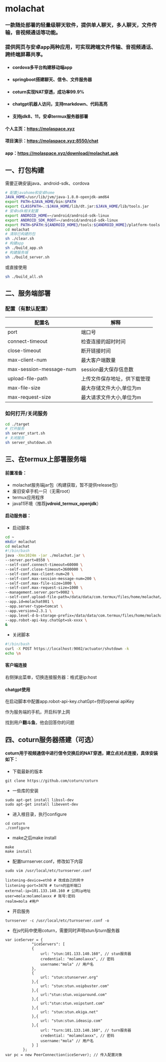 # molachat
### 一款随处部署的轻量级聊天软件，提供单人聊天，多人聊天，文件传输，音视频通话等功能。
### 提供网页与安卓app两种应用，可实现跨端文件传输、音视频通话、跨终端屏幕共享。
- #### cordova多平台构建移动端app


- #### springboot搭建聊天、信令、文件服务器


- #### coturn实现NAT穿透，成功率99.9%


- #### chatgpt机器人访问，支持markdown、代码高亮

- #### 支持jdk8、11，安卓termux服务器部署

#### 个人主页：https://molaspace.xyz

#### 项目演示：https://molaspace.xyz:8550/chat

#### app：https://molaspace.xyz/download/molachat.apk

## 一、打包构建

需要正确安装java、android-sdk、cordova

```bash
# 配置javahome和安卓home
JAVA_HOME=/usr/lib/jvm/java-1.8.0-openjdk-amd64
export PATH=$JAVA_HOME/bin:$PATH
export CLASSPATH=.:$JAVA_HOME/lib/dt.jar:$JAVA_HOME/lib/tools.jar
# 安卓sdk相关配置
export ANDROID_HOME=~/android/android-sdk-linux
export ANDROID_SDK_ROOT=~/android/android-sdk-linux
export PATH=$PATH:${ANDROID_HOME}/tools:${ANDROID_HOME}/platform-tools
cd molachat
# 清除已构建的包
sh ./clear.sh
# 构建app
sh ./build_app.sh
# 构建服务端
sh ./build_server.sh
```

或直接使用

```bash
sh ./build_all.sh
```

## 二、服务端部署

### 配置（有默认配置）
|  配置名   | 解释  |
|  ----  | ----  |
| port  | 端口号 |
| connect-timeout  | 检查连接的超时时间 |
| close-timeout  | 断开链接时间 |
| max-client-num  | 最大客户端数量 |
| max-session-message-num  | session最大保存信息数 |
| upload-file-path  | 上传文件保存地址，供下载管理 |
| max-file-size  | 最大存储文件大小,单位为m |
| max-request-size  | 最大请求文件大小,单位为m |
### 如何打开/关闭服务

```bash
cd ./target
# 打开服务
sh server_start.sh
# 关闭服务
sh server_shutdown.sh
```
## 三、在termux上部署服务端

#### 前置准备：

- molachat服务端jar包（构建获取，暂不提供release包）
- 废旧安卓手机一只（无需root）
- termux应用程序
- java11环境（推荐**jvdroid_termux_openjdk**）

#### 启动服务器：

- 启动脚本

```bash
cd ~
mkdir molachat
cd molachat
#!/bin/bash
java -Xmx1024m -jar ./molachat.jar \
--server.port=8550 \
--self-conf.connect-timeout=60000 \
--self-conf.close-timeout=3600000 \
--self-conf.max-client-num=20 \
--self-conf.max-session-message-num=200 \
--self-conf.max-file-size=1000 \
--self-conf.max-request-size=1000 \
--management.server.port=9002 \
--self-conf.upload-file-path=/data/data/com.termux/files/home/molachat/tmp/{app.id} \
--app.id=molachat001 \
--app.server-type=tomcat \
--app.version=2.3.1 \
--app.level-d-b-storage-prefix=/data/data/com.termux/files/home/molachat/leveldb \
--app.robot-api-key.chatGpt=sk-xxxx \
&
```

- 关闭脚本

```bash
#!/bin/bash
curl -X POST https://localhost:9002/actuator/shutdown -k
echo \n
```

#### 客户端连接

右侧弹出菜单，切换连接服务器：格式是ip:host

#### chatgpt使用

在启动脚本中配置app.robot-api-key.chatGpt=你的openai apiKey

作为服务端的手机，开启科学上网

找到用户**翻斗鱼**，他会回答你的问题

## 四、coturn服务器搭建（可选）

#### coturn用于视频通信中进行信令交换后的NAT穿透，建立点对点连接，具体安装如下：

- 下载最新的版本

```
git clone https://github.com/coturn/coturn
```

- 一些库的安装

```
sudo apt-get install libssl-dev
sudo apt-get install libevent-dev
```

- 进入根目录，执行configure

```
cd coturn
./configure
```

- make之后make install

```
make
make install
```

- 配置turnserver.conf，修改如下内容

```
sudo vim /usr/local/etc/turnserver.conf
```

```
listening-device=eth0 # 改成自己的网卡
listening-port=3478 # turn的监听端口
external-ip=101.133.140.160 # 公网ip地址
user=mola:molamolaxxx # 账号:密码
realm=mola #用户
```

- 开启服务

```
turnserver -c /usr/local/etc/turnserver.conf -o
```

- 在js代码中使用coturn，需要同时声明stun与turn服务器

```
var iceServer = {
            "iceServers": [
            {
                url: "stun:101.133.140.160", // stun服务器
                credential: "molamolaxxx", // 密码
                username:"mola" // 用户名
            },
            {
                url: "stun:stunserver.org"
            },{
                url: "stun:stun.voipbuster.com"
            },{
                url:"stun:stun.voiparound.com"
            },{
                url:"stun:stun.voipstunt.com"
            },{
                url: "stun:stun.ekiga.net"
            },{
                url: "stun:stun.ideasip.com"
            },{
                url: "turn:101.133.140.160", // turn服务器
                credential: "molamolaxxx", // 密码
                username:"mola" // 用户名
            } ]
        };
var pc = new PeerConnection(iceServer); // 传入配置对象
```